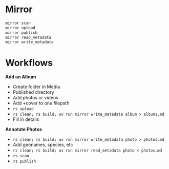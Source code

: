# Mirror

```sh
mirror scan
mirror upload
mirror publish
mirror read_metadata
mirror write_metadata
```

# Workflows

**Add an Album**

- Create folder in Media
- Published directory
- Add photos or videos
- Add +cover to one filepath
- `rs upload`
- `rs clean; rs build; uv run mirror write_metadata album > albums.md`
- Fill in details

**Annotate Photos**

- `rs clean; rs build; uv run mirror write_metadata photo > photos.md`
- Add geonames, species, etc
- `rs clean; rs build; uv run mirror read_metadata photo < photos.md`
- `rs scan`
- `rs publish`